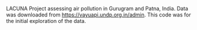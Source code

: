 LACUNA Project assessing air pollution in Gurugram and Patna, India. 
Data was downloaded from https://vayuapi.undp.org.in/admin.
This code was for the initial exploration of the data.
